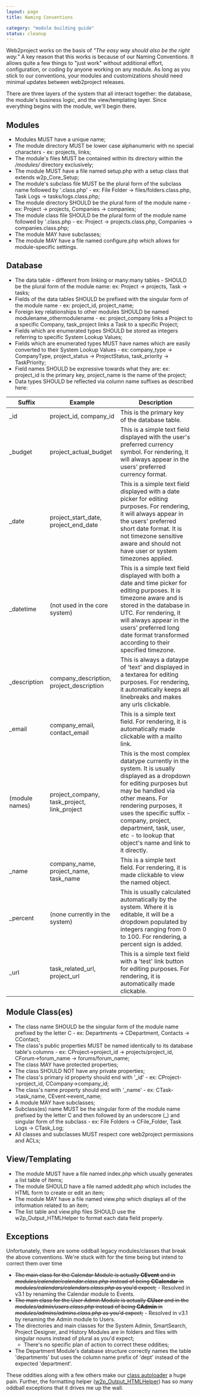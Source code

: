 ```yaml
---
layout: page
title: Naming Conventions

category: "module building guide"
status: cleanup
---
```


Web2project works on the basis of *"The easy way should also be the right way."* A key reason that this works is because of our Naming Conventions. It allows quite a few things to "just work" without additional effort, configuration, or coding by anyone working on any module. As long as you stick to our conventions, your modules and customizations should need minimal updates between web2project releases.

There are three layers of the system that all interact together: the database, the module's business logic, and the view/templating layer. Since everything begins with the module, we'll begin there.

## Modules

* Modules MUST have a unique name;
* The module directory MUST be lower case alphanumeric with no special characters - ex: projects, links;
* The module's files MUST be contained within its directory within the */modules/* directory exclusively;
* The module MUST have a file named setup.php with a setup class that extends w2p_Core_Setup;
* The module's subclass file MUST be the plural form of the subclass name followed by '.class.php' - ex: File Folder -> files/folders.class.php, Task Logs -> tasks/logs.class.php;
* The module directory SHOULD be the plural form of the module name - ex: Project -> projects, Companies -> companies;
* The module class file SHOULD be the plural form of the module name followed by '.class.php - ex: Project -> projects.class.php, Companies -> companies.class.php;
* The module MAY have subclasses;
* The module MAY have a file named configure.php which allows for module-specific settings.

## Database

* The data table - different from linking or many:many tables - SHOULD be the plural form of the module name: ex: Project -> projects, Task -> tasks;
* Fields of the data tables SHOULD be prefixed with the singular form of the module name - ex: project_id, project_name;
* Foreign key relationships to other modules SHOULD be named modulename_othermodulename - ex: project_company links a Project to a specific Company, task_project links a Task to a specific Project;
* Fields which are enumerated types SHOULD be stored as integers referring to specific System Lookup Values;
* Fields which are enumerated types MUST have names which are easily converted to their System Lookup Values - ex: company_type -> CompanyType, project_status -> ProjectStatus, task_priority -> TaskPriority;
* Field names SHOULD be expressive towards what they are: ex: project_id is the primary key, project_name is the name of the project;
* Data types SHOULD be reflected via column name suffixes as described here: 

Suffix  | Example | Description
----- | ----- | -----
_id | project_id, company_id | This is the primary key of the database table.
_budget | project_actual_budget | This is a simple text field displayed with the user's preferred currency symbol. For rendering, it will always appear in the users' preferred currency format.
_date | project_start_date, project_end_date | This is a simple text field displayed with a date picker for editing purposes. For rendering, it will always appear in the users' preferred short date format. It is not timezone sensitive aware and should not have user or system timezones applied.
_datetime | (not used in the core system) | This is a simple text field displayed with both a date and time picker for editing purposes. It is timezone aware and is stored in the database in UTC. For rendering, it will always appear in the users' preferred long date format transformed according to their specified timezone.
_description | company_description, project_description | This is always a dataype of 'text' and displayed in a textarea for editing purposes. For rendering, it automatically keeps all linebreaks and makes any urls clickable.
_email | company_email, contact_email | This is a simple text field. For rendering, it is automatically made clickable with a mailto link.
(module names) | project_company, task_project, link_project | This is the most complex datatype currently in the system. It is usually displayed as a dropdown for editing purposes but may be handled via other means. For rendering purposes, it uses the specific suffix - company, project, department, task, user, etc - to lookup that object's name and link to it directly.
_name | company_name, project_name, task_name | This is a simple text field. For rendering, it is made clickable to view the named object.
_percent | (none currently in the system) | This is usually calculated automatically by the system. Where it is editable, it will be a dropdown populated by integers ranging from 0 to 100. For rendering, a percent sign is added.
_url | task_related_url, project_url | This is a simple text field with a 'test' link button for editing purposes. For rendering, it is automatically made clickable.

## Module Class(es)

* The class name SHOULD be the singular form of the module name prefixed by the letter C - ex: Departments -> CDepartment, Contacts -> CContact;
* The class's public properties MUST be named identically to its database table's columns - ex: CProject->project_id -> projects/project_id, CForum->forum_name -> forums/forum_name;
* The class MAY have protected properties;
* The class SHOULD NOT have any private properties;
* The class's primary id property should end with '_id' - ex: CProject->project_id, CCompany->company_id;
* The class's name property should end with '_name' - ex: CTask->task_name, CEvent->event_name;
* A module MAY have subclasses;
* Subclass(es) name MUST be the singular form of the module name prefixed by the letter C and then followed by an underscore (_) and singular form of the subclass - ex: File Folders -> CFile_Folder, Task Logs -> CTask_Log;
* All classes and subclasses MUST respect core web2project permissions and ACLs;

## View/Templating

* The module MUST have a file named index.php which usually generates a list table of items;
* The module SHOULD have a file named addedit.php which includes the HTML form to create or edit an item;
* The module MAY have a file named view.php which displays all of the information related to an item;
* The list table and view.php files SHOULD use the w2p_Output_HTMLHelper to format each data field properly.

## Exceptions

Unfortunately, there are some oddball legacy modules/classes that break the above conventions. We're stuck with for the time being but intend to correct them over time

* <s>The main class for the Calendar Module is actually **CEvent** and in *modules/calendar/calendar.class.php* instead of being **CCalendar** in *modules/calendars/calendars.class.php* as you'd expect;</s> - Resolved in v3.1 by renaming the Calendar module to Events.
* <s>The main class for the User Admin Module is actually **CUser** and in the *modules/admin/users.class.php* instead of being **CAdmin** in *modules/admins/admins.class.php* as you'd expect;</s> - Resolved in v3.1 by renaming the Admin module to Users.
* The directories and main classes for the System Admin, SmartSearch, Project Designer, and History Modules are in folders and files with singular nouns instead of plural as you'd expect;
  * There's no specific plan of action to correct these oddities;
* The Department Module's database structure correctly names the table 'departments' but uses the column name prefix of 'dept' instead of the expected 'department'.

These oddities along with a few others make our [class autoloader](https://github.com/web2project/web2project/blob/master/includes/main_functions.php#L18) a huge pain. Further, the formatting helper ([w2p_Output_HTMLHelper](https://github.com/web2project/web2project/blob/master/classes/w2p/Output/HTMLHelper.class.php)) has so many oddball exceptions that it drives me up the wall.